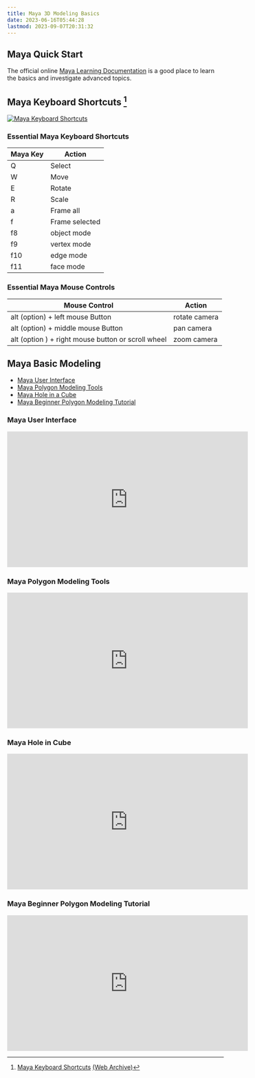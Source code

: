 ```yaml
---
title: Maya 3D Modeling Basics
date: 2023-06-16T05:44:28
lastmod: 2023-09-07T20:31:32
---
```


## Maya Quick Start

The official online [Maya Learning Documentation](https://knowledge.autodesk.com/support/maya/learn) is a good place to learn the basics and investigate advanced topics.

## Maya Keyboard Shortcuts [^1]

[![Maya Keyboard Shortcuts](2023-autodesk-maya-one-key-shortcuts-hotkeys-1600x1206.jpg)](2023-autodesk-maya-one-key-shortcuts-hotkeys-1600x1206.jpg)

### Essential Maya Keyboard Shortcuts

<div class="responsive-table-markdown">

| Maya Key | Action         |
| -------- | -------------- |
| Q        | Select         |
| W        | Move           |
| E        | Rotate         |
| R        | Scale          |
| a        | Frame all      |
| f        | Frame selected |
| f8       | object mode    |
| f9       | vertex mode    |
| f10      | edge mode      |
| f11      | face mode      |

</div>

### Essential Maya Mouse Controls

<div class="responsive-table-markdown">

| Mouse Control                                      | Action        |
| -------------------------------------------------- | ------------- |
| alt (option) + left mouse Button                   | rotate camera |
| alt (option) + middle mouse Button                 | pan camera    |
| alt (option ) + right mouse button or scroll wheel | zoom camera   |

</div>

## Maya Basic Modeling

- [Maya User Interface](https://youtu.be/-SpVNiRqeKY)
- [Maya Polygon Modeling Tools](https://youtu.be/eBEitxaRYQs)
- [Maya Hole in a Cube](https://youtu.be/EIKiJUmUH7A)
- [Maya Beginner Polygon Modeling Tutorial](https://youtu.be/lLItO9mBwxM)

<div class="video-grid">

<div class="video-card">

### Maya User Interface

<div class="iframe-16-9-container">
<iframe class="youTubeIframe" width="560" height="315" src="https://www.youtube.com/embed/-SpVNiRqeKY?rel=0" title="YouTube video player" frameborder="0" allow="accelerometer; autoplay; clipboard-write; encrypted-media; gyroscope; picture-in-picture; web-share" allowfullscreen></iframe>
</div>
</div>

<div class="video-card">

### Maya Polygon Modeling Tools

<div class="iframe-16-9-container">
<iframe class="youTubeIframe" width="560" height="315" src="https://www.youtube.com/embed/eBEitxaRYQs?rel=0" title="YouTube video player" frameborder="0" allow="accelerometer; autoplay; clipboard-write; encrypted-media; gyroscope; picture-in-picture; web-share" allowfullscreen></iframe>
</div>
</div>

<div class="video-card">

### Maya Hole in Cube

<div class="iframe-16-9-container">
<iframe class="youTubeIframe" width="560" height="315" src="https://www.youtube.com/embed/EIKiJUmUH7A?rel=0" title="YouTube video player" frameborder="0" allow="accelerometer; autoplay; clipboard-write; encrypted-media; gyroscope; picture-in-picture; web-share" allowfullscreen></iframe>
</div>
</div>

<div class="video-card">

### Maya Beginner Polygon Modeling Tutorial

<div class="iframe-16-9-container">
<iframe class="youTubeIframe" width="560" height="315" src="https://www.youtube.com/embed/lLItO9mBwxM?rel=0" title="YouTube video player" frameborder="0" allow="accelerometer; autoplay; clipboard-write; encrypted-media; gyroscope; picture-in-picture; web-share" allowfullscreen></iframe>
</div>
</div>

</div>

[^1]: [Maya Keyboard Shortcuts](https://www.autodesk.com/shortcuts/maya) [(Web Archive)](https://web.archive.org/web/20220524190210/https://www.autodesk.com/shortcuts/maya)
